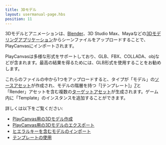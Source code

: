 ```yaml
---
title: 3Dモデル
layout: usermanual-page.hbs
position: 11
---
```


3Dモデルとアニメーションは、[Blender][2]、3D Studio Max、Mayaなどの[3Dモデリングアプリケーション][1]からシーンファイルをアップロードすることで、PlayCanvasにインポートされます。

PlayCanvasは多様な形式をサポートしており、GLB、FBX、COLLADA、objなどが含まれます。最高の結果を得るためには、GLB形式を使用することをお勧めします。

これらのファイルの中から1つをアップロードすると、タイプが「モデル」の[ソースアセット][3]が作成され、モデルの階層を持つ「[テンプレート]」[7]と「Render」アセットを含む複数の[ターゲットアセット][4]が生成されます。ゲーム内に「Template」のインスタンスを追加することができます。

詳しくは以下をご覧ください:

* [PlayCanvas用の3Dモデル作成][5]
* [PlayCanvas用の3Dモデルのエクスポート][6]
* [ヒエラルキーを含むモデルのインポート][8]
* [テンプレートの使用][9]

[1]: /user-manual/assets/models/building
[2]: https://www.blender.org/
[3]: /user-manual/glossary#source-asset
[4]: /user-manual/glossary#target-asset
[5]: /user-manual/assets/models/building
[6]: /user-manual/assets/models/exporting
[7]: /user-manual/assets/templates/
[8]: /user-manual/assets/import-pipeline/import-hierarchy/
[9]: /user-manual/templates/
